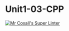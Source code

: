# Unit1-03-CPP
[![Mr Coxall's Super Linter](https://github.com/ICS3U-Programming-VanN/Unit1-03-CPP/workflows/Mr%20Coxall's%20Super%20Linter/badge.svg)](https://github.com/ICS3U-Programming-VanN/Unit1-03-CPP/actions/)